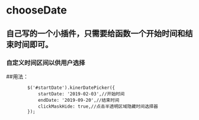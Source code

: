 # chooseDate

## 自己写的一个小插件，只需要给函数一个开始时间和结束时间即可。
### 自定义时间区间以供用户选择

##用法：
```
        $('#startDate').kinerDatePicker({
            startDate: '2019-02-03',//开始时间
            endDate: '2019-09-20',//结束时间
            clickMaskHide: true,//点击半透明区域隐藏时间选择器
        });
```

